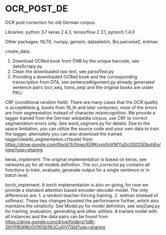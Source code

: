 # OCR_POST_DE

OCR post correction for old German corpus. 

Libraries:
  python 3.7
  keras 2.4.3, tensorflow 2.3.1, pytorch 1.4.0
  
  Other packages: NLTK, numpy, gensim, datasketch, Bio.pairwise2, entmax
 
create_data:
  1. Download OCRed book from ÖNB by the unique barcode, see dataScrapy.py.
  2. Clean the downloaded raw text, see parseText.py
  3. Providing a downloaded OCRed book and the corresponding transcription from DTA, see sentenceAlignment.py
  already generated sentence pairs (ocr_seq, trans_seq) and the original books are under PKL/
  
CRF (conditional random field):
  There are many cases that the OCR quality is acceptible(e.g, books from 18_th and later centuries), most of the errors are from segmentation instead of character misrecognition. We provide a tagger trained from the German wikipedia corpus, use CRF to correct segmentation errors only.
  See word_segment.py for details. Due to the space limitation, you can utilize the source code and your own data to train the tagger, alternately you can also download the trained tagger(dewiki_segmentation.crfsuite) from https://drive.google.com/file/d/1h7mwsXERKrymGnVNfYuDcOGf25DbohEp/view?usp=sharing


keras_implement:
  The original implementation is based on keras, see networks.py for all models definition. The ocr_corrector.py contains all functions to train, evaluate, generate output for a single sentence or in batch level.


torch_implement:
  A torch implementation is also on going, for now we provide a standard attention based encoder-decoder model. The only differences are:
    1. a random teacher-forcing training.
    2. entmax (instead of softmax).
  These two changes boosted the performance further, which also maintains the simplicity. 
  See Model.py for model definition, see seq2seq.py for training, evaluation, generating and other utilities. A trained model with all instances and the data   pairs can be found from https://drive.google.com/drive/folders/1qBI-2IhYPBGtMcGVWGb19lJCu0jV7QId?usp=sharing


  

